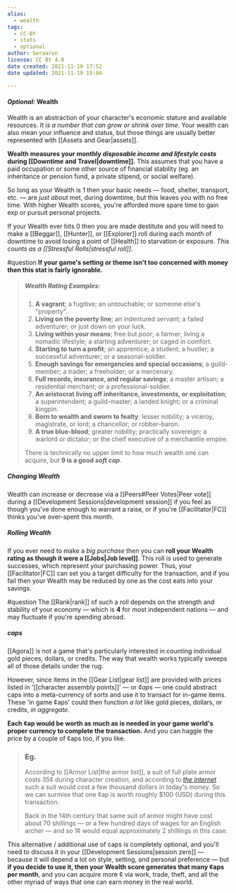 ```yaml
---
alias:
  - wealth
tags:
  - CC-BY
  - stats
  - optional
author: Seraaron
license: CC BY 4.0
date created: 2021-11-19 17:52
date updated: 2021-11-19 19:04

---
```


#### _Optional:_ Wealth

Wealth is an abstraction of your character's economic stature and available resources. _It is a number that can grow or shrink over time_. Your wealth can also mean your influence and status, but those things are usually better represented with [[Assets and Gear|assets]].

**Wealth measures your monthly _disposable income and lifestyle costs_ during [[Downtime and Travel|downtime]].** This assumes that you have a paid occupation or some other source of financial stability (eg. an inheritance or pension fund, a private stipend, or social welfare).

So long as your Wealth is 1 then your basic needs — food, shelter, transport, etc. — are *just about* met, during downtime, but this leaves you with no free time. With higher Wealth scores, you're afforded more spare time to gain exp or pursuit personal projects.

If your Wealth ever hits 0 then you are made destitute and you will need to make a [[Beggar]], [[Hunter]], or [[Explorer]] roll during each month of downtime to avoid losing a point of [[Health]] to starvation or exposure. _This counts as a [[Stressful Rolls|stressful roll]]_.

#question **If your game's setting or theme isn't too concerned with money then this stat is fairly ignorable.**

> ##### Wealth Rating Examples:
>
> 1.  **A vagrant**; a fugitive; an untouchable; or someone else's "property".
> 2.  **Living on the poverty line**; an indentured servant; a failed adventurer; or just down on your luck.
> 3.  **Living within your means**; free but poor; a farmer; living a nomadic lifestyle; a starting adventurer; or caged in comfort.
> 4.  **Starting to turn a profit**; an apprentice; a student; a hustler; a successful adventurer; or a seasonal-soldier.
> 5.  **Enough savings for emergencies and special occasions**; a guild-member; a trader; a freeholder; or a mercenary.
> 6.  **Full records, insurance, and regular savings**; a master artisan; a residential merchant; or a professional-soldier.
> 7.  **An aristocrat living off inheritance, investments, or exploitation**; a superintendent; a guild-master; a landed knight; or a criminal kingpin.
> 8.  **Born to wealth and sworn to fealty**; lesser nobility; a viceroy, magistrate, or lord; a chancellor; or robber-baron.
> 9.  **A true blue-blood**; greater nobility; practically sovereign; a warlord or dictator; or the cheif executive of a merchantile empire.
>
> There is technically no upper limit to how much wealth one can acquire, but **9 is a good _soft cap_**.

##### Changing Wealth

Wealth can increase or decrease via a [[Peers#Peer Votes|Peer vote]] during a [[Development Sessions|development session]] if you feel as though you've done enough to warrant a raise, or if you're [[Facilitator|FC]] thinks you've over-spent this month.

##### Rolling Wealth

If you ever need to make a _big purchase_ then you can **roll your Wealth rating as though it were a [[Jobs|Job level]]**. This roll is used to generate successes, which represent your purchasing power. Thus, your [[Facilitator|FC]] can set you a target difficulty for the transaction, and if you fail then your Wealth may be reduced by one as the cost eats into your savings.

#question The [[Rank|rank]] of such a roll depends on the strength and stability of your economy — which is **4** for most independent nations — and may fluctuate if you're spending abroad.

##### _caps_

[[Agora]] is not a game that's particularly interested in counting individual gold pieces, dollars, or credits. The way that wealth works typically sweeps all of those details under the rug.

However, since items in the [[Gear List|gear list]]  are provided with prices listed in '[[character assembly points]]' — or _¢aps_ — one could abstract caps into a meta-currency of sorts and use it to transact for in-game items. These 'in game ¢aps' could then function _a lot_ like gold pieces, dollars, or credits, _in aggregate_.

**Each ¢ap would be worth as much as is needed in your game world's proper currency to complete the transaction.** And you can haggle the price by a couple of ¢aps too, if you like.

> ### Eg.
> According to [[Armor List|the armor list]], a suit of full plate armor costs 35¢ during character creation, and according to _[the internet](https://duckduckgo.com/)_ such a suit would cost a few thousand dollars in today's money. So we can surmise that one ¢ap is worth roughly $100 (USD) during this transaction.
>
> Back in the 14th century that same suit of armor might have cost about 70 shillings — or a few hundred days of wages for an English archer — and so 1¢ would equal approximately 2 shillings in this case.

This alternative / additional use of caps is completely optional, and you'll need to discuss it in your [[Development Sessions|session zero]] — because it will depend a lot on style, setting, and personal preference — but **if you decide to use it, then your Wealth score generates that many ¢aps per month**, and you can acquire more ¢ via work, trade, theft, and all the other myriad of ways that one can earn money in the real world.
